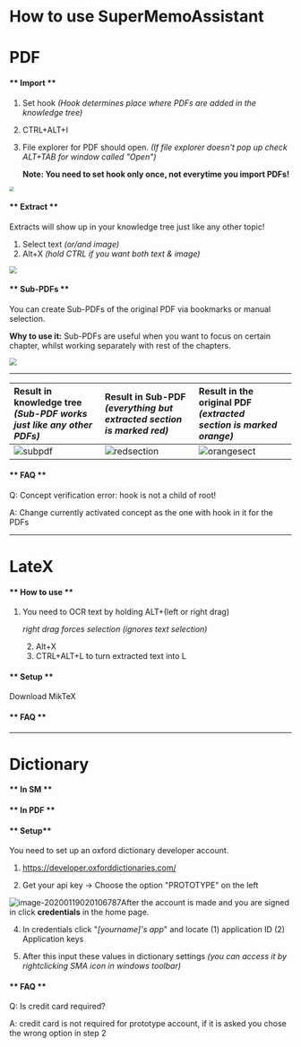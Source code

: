 # How to use SuperMemoAssistant

# **PDF**



<!-- tabs:start -->

#### ** Import **

1. Set hook *(Hook determines place where PDFs are added in the knowledge tree)*

2. CTRL+ALT+I

3. File explorer for PDF should open. *(If file explorer doesn't pop up check ALT+TAB for window called "Open")*

   **Note: You need to set hook only once, not everytime you import PDFs!**

<img src="https://raw.githubusercontent.com/supermemo/SuperMemoAssistant.Documentation/master/resources/SuperMemoAssistant.Plugins.PDF/import.png" style="zoom: 50%;" />



#### ** Extract **

Extracts will show up in your knowledge tree just like any other topic!

1. Select text *(or/and image)*
2. Alt+X *(hold CTRL if you want both text & image)*

<img src="https://github.com/supermemo/SuperMemoAssistant.Documentation/blob/master/resources/SuperMemoAssistant.Plugins.PDF/textimage.gif?raw=true" style="zoom:80%;" />



#### ** Sub-PDFs **

You can create Sub-PDFs of the original PDF via bookmarks or manual selection.

**Why to use it:** Sub-PDFs are useful when you want to focus on certain chapter, whilst working separately with rest of the chapters.

<img src="https://github.com/supermemo/SuperMemoAssistant.Documentation/blob/master/resources/SuperMemoAssistant.Plugins.PDF/pdfextract.gif?raw=true" style="zoom: 80%;" />

------



| Result in knowledge tree *(Sub-PDF works just like any other PDFs)* | Result in Sub-PDF *(everything but extracted section is marked red)* | Result in the original PDF *(extracted section is marked orange)* |      |
| :----------------------------------------------------------- | :----------------------------------------------------------- | :----------------------------------------------------------- | ---- |
| <img src="https://github.com/supermemo/SuperMemoAssistant.Documentation/blob/master/resources/SuperMemoAssistant.Plugins.PDF/subpdf.png?raw=true" alt="subpdf"  /> | ![redsection](https://github.com/supermemo/SuperMemoAssistant.Documentation/blob/master/resources/SuperMemoAssistant.Plugins.PDF/redsection.png?raw=true) | ![orangesect](https://github.com/supermemo/SuperMemoAssistant.Documentation/blob/master/resources/SuperMemoAssistant.Plugins.PDF/orangesect.png?raw=true) |      |

#### ** FAQ **

Q: Concept verification error: hook is not a child of root!

A: Change currently activated concept as the one with hook in it for the PDFs

<!-- tabs:end -->

------

# LateX

<!-- tabs:start -->

#### ** How to use **

1. You need to OCR text by holding ALT+(left or right drag) 

   *right drag forces selection (ignores text selection)* 

   2. Alt+X 
   3. CTRL+ALT+L to turn extracted text into L

    

#### ** Setup **

Download MikTeX

#### ** FAQ **

<!-- tabs:end -->

------

# Dictionary

<!-- tabs:start -->

#### ** In SM **

#### ** In PDF **

#### ** Setup**

You need to set up an oxford dictionary developer account.  

1. https://developer.oxforddictionaries.com/

2. Get your api key -> Choose the option "PROTOTYPE" on the left

![image-20200119020106787](https://github.com/supermemo/SuperMemoAssistant.Documentation/blob/master/resources/SuperMemoAssistant.Plugins.PDF/prototype2.png?raw=true)After the account is made and you are signed in click **credentials** in the home page. 

4. In credentials click "*[yourname]'s app*" and locate (1) application ID  (2) Application keys

5. After this input these values in dictionary settings *(you can access it by rightclicking SMA icon in windows toolbar)*

#### ** FAQ **

Q: Is credit card required?

A: credit card is not required for prototype account, if it is asked you chose the wrong option in step 2

<!-- tabs:end -->



